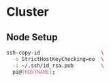 # Cluster


## Node Setup


```bash
ssh-copy-id                    \
  -o StrictHostKeyChecking=no  \
  -i ~/.ssh/id_rsa.pub         \
  pi@[HOSTNAME];
```
